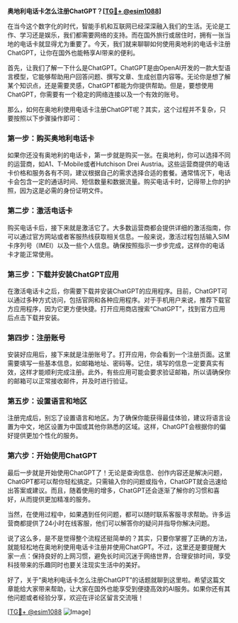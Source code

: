 **奥地利电话卡怎么注册ChatGPT？[[TG💪+ @esim1088](https://t.me/s/esim1088)]**

在当今这个数字化的时代，智能手机和互联网已经深深融入我们的生活。无论是工作、学习还是娱乐，我们都需要网络的支持。而在国外旅行或居住时，拥有一张当地的电话卡就显得尤为重要了。今天，我们就来聊聊如何使用奥地利的电话卡注册ChatGPT，让你在国外也能畅享AI带来的便利。

首先，让我们了解一下什么是ChatGPT。ChatGPT是由OpenAI开发的一款大型语言模型，它能够帮助用户回答问题、撰写文章、生成创意内容等。无论你是想了解某个知识点，还是需要灵感，ChatGPT都能为你提供帮助。但是，要想使用ChatGPT，你需要有一个稳定的网络连接以及一个有效的账号。

那么，如何在奥地利使用电话卡注册ChatGPT呢？其实，这个过程并不复杂，只要按照以下步骤操作即可：

### 第一步：购买奥地利电话卡

如果你还没有奥地利的电话卡，第一步就是购买一张。在奥地利，你可以选择不同的运营商，如A1、T-Mobile或者Hutchison Drei Austria。这些运营商提供的电话卡价格和服务各有不同，建议根据自己的需求选择合适的套餐。通常情况下，电话卡会包含一定的通话时间、短信数量和数据流量。购买电话卡时，记得带上你的护照，因为这是必需的身份证明文件。

### 第二步：激活电话卡

购买电话卡后，接下来就是激活它了。大多数运营商都会提供详细的激活指南，你可以通过官方网站或者客服热线获取相关信息。一般来说，激活过程包括输入SIM卡序列号（IMEI）以及一些个人信息。确保按照指示一步步完成，这样你的电话卡才能正常使用。

### 第三步：下载并安装ChatGPT应用

在激活电话卡之后，你需要下载并安装ChatGPT的应用程序。目前，ChatGPT可以通过多种方式访问，包括官网和各种应用程序。对于手机用户来说，推荐下载官方应用程序，因为它更方便快捷。打开应用商店搜索“ChatGPT”，找到官方应用后点击下载并安装。

### 第四步：注册账号

安装好应用后，接下来就是注册账号了。打开应用，你会看到一个注册页面。这里需要填写一些基本信息，如邮箱地址、密码等。记住，填写的信息一定要真实有效，这样才能顺利完成注册。此外，有些应用可能会要求验证邮箱，所以请确保你的邮箱可以正常接收邮件，并及时进行验证。

### 第五步：设置语言和地区

注册完成后，别忘了设置语言和地区。为了确保你能获得最佳体验，建议将语言设置为中文，地区设置为中国或其他你熟悉的区域。这样，ChatGPT会根据你的偏好提供更加个性化的服务。

### 第六步：开始使用ChatGPT

最后一步就是开始使用ChatGPT了！无论是查询信息、创作内容还是解决问题，ChatGPT都可以帮你轻松搞定。只需输入你的问题或指令，ChatGPT就会迅速给出答案或建议。而且，随着使用的增多，ChatGPT还会逐渐了解你的习惯和喜好，从而提供更加精准的服务。

当然，在使用过程中，如果遇到任何问题，都可以随时联系客服寻求帮助。许多运营商都提供了24小时在线客服，他们可以解答你的疑问并指导你解决问题。

说了这么多，是不是觉得整个流程还挺简单的？其实，只要你掌握了正确的方法，就能轻松地在奥地利使用电话卡注册并使用ChatGPT。不过，这里还是要提醒大家一点：保持良好的上网习惯，避免长时间沉迷于网络世界，合理安排时间，享受科技带来的乐趣同时也要关注现实生活中的美好。

好了，关于“奥地利电话卡怎么注册ChatGPT”的话题就聊到这里啦。希望这篇文章能给大家带来帮助，让大家在国外也能享受到便捷高效的AI服务。如果你还有其他问题或者经验分享，欢迎在评论区留言交流哦！

[[TG💪+ @esim1088](https://t.me/s/esim1088) ![Image](https://i.postimg.cc/4NQfJmqS/Snipaste-2025-05-13-00-14-12.png)]